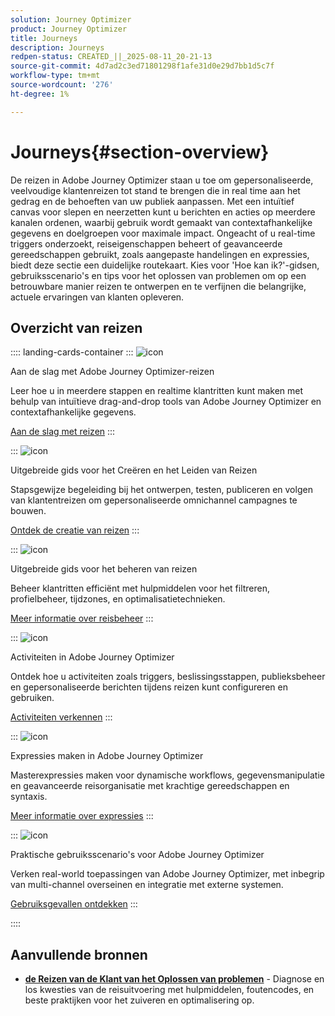 ```yaml
---
solution: Journey Optimizer
product: Journey Optimizer
title: Journeys
description: Journeys
redpen-status: CREATED_||_2025-08-11_20-21-13
source-git-commit: 4d7ad2c3ed71801298f1afe31d0e29d7bb1d5c7f
workflow-type: tm+mt
source-wordcount: '276'
ht-degree: 1%

---
```



# Journeys{#section-overview}

De reizen in Adobe Journey Optimizer staan u toe om gepersonaliseerde, veelvoudige klantenreizen tot stand te brengen die in real time aan het gedrag en de behoeften van uw publiek aanpassen. Met een intuïtief canvas voor slepen en neerzetten kunt u berichten en acties op meerdere kanalen ordenen, waarbij gebruik wordt gemaakt van contextafhankelijke gegevens en doelgroepen voor maximale impact. Ongeacht of u real-time triggers onderzoekt, reiseigenschappen beheert of geavanceerde gereedschappen gebruikt, zoals aangepaste handelingen en expressies, biedt deze sectie een duidelijke routekaart. Kies voor &#39;Hoe kan ik?&#39;-gidsen, gebruiksscenario&#39;s en tips voor het oplossen van problemen om op een betrouwbare manier reizen te ontwerpen en te verfijnen die belangrijke, actuele ervaringen van klanten opleveren.

## Overzicht van reizen

:::: landing-cards-container
:::
![icon]( https://cdn.experienceleague.adobe.com/icons/circle-play.svg)

Aan de slag met Adobe Journey Optimizer-reizen

Leer hoe u in meerdere stappen en realtime klantritten kunt maken met behulp van intuïtieve drag-and-drop tools van Adobe Journey Optimizer en contextafhankelijke gegevens.

[Aan de slag met reizen](../using/building-journeys/journey.md)
:::

:::
![icon]( https://cdn.experienceleague.adobe.com/icons/list-check.svg)

Uitgebreide gids voor het Creëren en het Leiden van Reizen

Stapsgewijze begeleiding bij het ontwerpen, testen, publiceren en volgen van klantentreizen om gepersonaliseerde omnichannel campagnes te bouwen.

[Ontdek de creatie van reizen](create-journey-landing-page.md)
:::

:::
![icon]( https://cdn.experienceleague.adobe.com/icons/gear.svg)

Uitgebreide gids voor het beheren van reizen

Beheer klantritten efficiënt met hulpmiddelen voor het filtreren, profielbeheer, tijdzones, en optimalisatietechnieken.

[Meer informatie over reisbeheer](manage-journey-landing-page.md)
:::

:::
![icon]( https://cdn.experienceleague.adobe.com/icons/puzzle-piece.svg)

Activiteiten in Adobe Journey Optimizer

Ontdek hoe u activiteiten zoals triggers, beslissingsstappen, publieksbeheer en gepersonaliseerde berichten tijdens reizen kunt configureren en gebruiken.

[Activiteiten verkennen](about-journey-building-landing-page.md)
:::

:::
![icon]( https://cdn.experienceleague.adobe.com/icons/code-branch.svg)

Expressies maken in Adobe Journey Optimizer

Masterexpressies maken voor dynamische workflows, gegevensmanipulatie en geavanceerde reisorganisatie met krachtige gereedschappen en syntaxis.

[Meer informatie over expressies](building-advanced-conditions-journeys-landing-page.md)
:::

:::
![icon]( https://cdn.experienceleague.adobe.com/icons/bullseye.svg)

Praktische gebruiksscenario&#39;s voor Adobe Journey Optimizer

Verken real-world toepassingen van Adobe Journey Optimizer, met inbegrip van multi-channel overseinen en integratie met externe systemen.

[Gebruiksgevallen ontdekken](journey-use-cases-landing-page.md)
:::

::::


## Aanvullende bronnen

- **[de Reizen van de Klant van het Oplossen van problemen](troubleshoot-journey-landing-page.md)** - Diagnose en los kwesties van de reisuitvoering met hulpmiddelen, foutencodes, en beste praktijken voor het zuiveren en optimalisering op.
